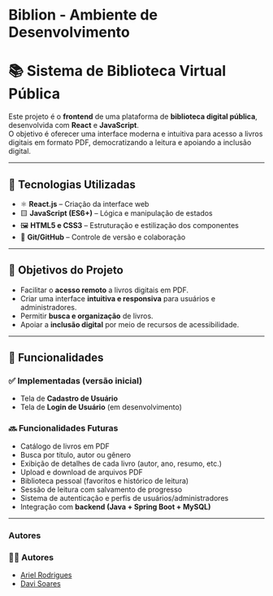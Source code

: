 # Biblion  - Ambiente de Desenvolvimento
# 📚 Sistema de Biblioteca Virtual Pública  

Este projeto é o **frontend** de uma plataforma de **biblioteca digital pública**, desenvolvida com **React** e **JavaScript**.  
O objetivo é oferecer uma interface moderna e intuitiva para acesso a livros digitais em formato PDF, democratizando a leitura e apoiando a inclusão digital.  

---

## 🚀 Tecnologias Utilizadas  

- ⚛️ **React.js** – Criação da interface web  
- 🟨 **JavaScript (ES6+)** – Lógica e manipulação de estados  
- 🖼 **HTML5 e CSS3** – Estruturação e estilização dos componentes  
- 🔗 **Git/GitHub** – Controle de versão e colaboração  

---

## 🎯 Objetivos do Projeto  

- Facilitar o **acesso remoto** a livros digitais em PDF.  
- Criar uma interface **intuitiva e responsiva** para usuários e administradores.  
- Permitir **busca e organização** de livros.  
- Apoiar a **inclusão digital** por meio de recursos de acessibilidade.  

---

## 📌 Funcionalidades  

### ✅ Implementadas (versão inicial)  
- Tela de **Cadastro de Usuário**  
- Tela de **Login de Usuário** (em desenvolvimento)  

### 🔜 Funcionalidades Futuras  
- Catálogo de livros em PDF  
- Busca por título, autor ou gênero  
- Exibição de detalhes de cada livro (autor, ano, resumo, etc.)  
- Upload e download de arquivos PDF  
- Biblioteca pessoal (favoritos e histórico de leitura)  
- Sessão de leitura com salvamento de progresso  
- Sistema de autenticação e perfis de usuários/administradores  
- Integração com **backend (Java + Spring Boot + MySQL)**  

---

### Autores
### 👨‍💻 Autores  
- [Ariel Rodrigues](https://github.com/ArielDev22)  
- [Davi Soares](https://github.com/DaviSoaresLM)  
